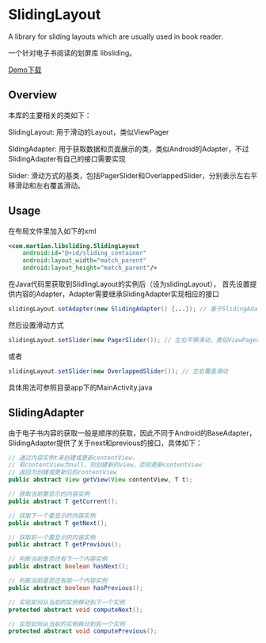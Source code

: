 # SlidingLayout
A library for sliding layouts which are usually used in book reader.

一个针对电子书阅读的划屏库 libsliding。

[Demo下载](https://github.com/xuzb/SlidingLayout/blob/master/app-debug.apk?raw=true)

## Overview
本库的主要相关的类如下：

SlidingLayout: 用于滑动的Layout，类似ViewPager

SldingAdapter: 用于获取数据和页面展示的类，类似Android的Adapter，不过SlidingAdapter有自己的接口需要实现

Slider: 滑动方式的基类，包括PagerSlider和OverlappedSlider，分别表示左右平移滑动和左右覆盖滑动。

## Usage
在布局文件里加入如下的xml
```xml
<com.martian.libsliding.SlidingLayout
    android:id="@+id/sliding_container"
    android:layout_width="match_parent"
    android:layout_height="match_parent"/>
```

在Java代码里获取到SlidlingLayout的实例后（设为slidingLayout），
首先设置提供内容的Adapter，Adapter需要继承SlidingAdapter实现相应的接口
```java
slidingLayout.setAdapter(new SlidingAdapter() {...}); // 基于SlidingAdapter创建Adapter实例
```

然后设置滑动方式
```java
slidingLayout.setSlider(new PagerSlider()); // 左右平移滑动，类似ViewPager
```
或者
```java
slidingLayout.setSlider(new OverlappedSlider()); // 左右覆盖滑动
```

具体用法可参照目录app下的MainActivity.java

## SlidingAdapter
由于电子书内容的获取一般是顺序的获取，因此不同于Android的BaseAdapter，
SlidingAdapter提供了关于next和previous的接口，具体如下：
```java
// 通过内容实例t来创建或更新contentView，
// 若contentView为null，则创建新的view，否则更新contentView
// 返回为创建或更新后的contentView
public abstract View getView(View contentView, T t);

// 获取当前要显示的内容实例
public abstract T getCurrent();

// 获取下一个要显示的内容实例
public abstract T getNext();

// 获取前一个要显示的内容实例
public abstract T getPrevious();

// 判断当前是否还有下一个内容实例
public abstract boolean hasNext();

// 判断当前是否还有前一个内容实例
public abstract boolean hasPrevious();

// 实现如何从当前的实例移动到下一个实例
protected abstract void computeNext();

// 实现如何从当前的实例移动到前一个实例
protected abstract void computePrevious();
```

